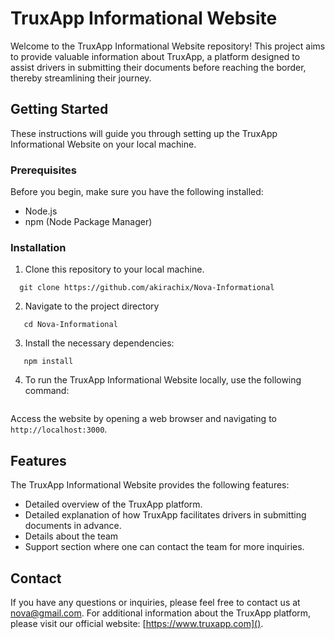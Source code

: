 # TruxApp Informational Website
Welcome to the TruxApp Informational Website repository! This project aims to provide valuable information about TruxApp, a platform designed to assist drivers in submitting their documents before reaching the border, thereby streamlining their journey.

## Getting Started
These instructions will guide you through setting up the TruxApp Informational Website on your local machine.
### Prerequisites
Before you begin, make sure you have the following installed:
- Node.js
- npm (Node Package Manager)
### Installation

1. Clone this repository to your local machine.
```
  git clone https://github.com/akirachix/Nova-Informational
```
2. Navigate to the project directory
```
   cd Nova-Informational
``` 
3. Install the necessary dependencies:
```
   npm install
```
4. To run the TruxApp Informational Website locally, use the following command:
```  npm start
```
  Access the website by opening a web browser and navigating to `http://localhost:3000`.

## Features

The TruxApp Informational Website provides the following features:
-  Detailed overview of the TruxApp platform.
-  Detailed explanation of how TruxApp facilitates drivers in submitting documents in advance.
-  Details about the team
-  Support section where one can contact the team for more inquiries.

## Contact

If you have any questions or inquiries, please feel free to contact us at nova@gmail.com.
For additional information about the TruxApp platform, please visit our official website: [https://www.truxapp.com]().





